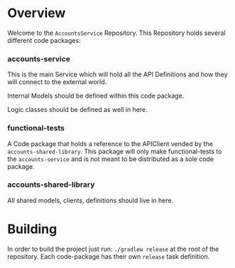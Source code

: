 # Overview

Welcome to the `AccountsService` Repository.
This Repository holds several different code packages:

### accounts-service

This is the main Service which will hold all the API Definitions and how they will
connect to the external world.

Internal Models should be defined within this code package.

Logic classes should be defined as well in here.

### functional-tests

A Code package that holds a reference to the APIClient
vended by the `accounts-shared-library`. This package
will only make functional-tests to the `accounts-service` and is not meant to be
distributed as a sole code package.

### accounts-shared-library

All shared models, clients, definitions should live in here.

# Building

In order to build the project just run: `./gradlew release` at the root of the repository.
Each code-package has their own `release` task definition.